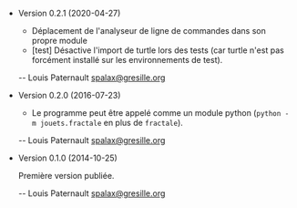 * Version 0.2.1 (2020-04-27)

    - Déplacement de l'analyseur de ligne de commandes dans son propre module
    - [test] Désactive l'import de turtle lors des tests (car turtle n'est pas forcément installé sur les environnements de test).

    -- Louis Paternault <spalax@gresille.org>

* Version 0.2.0 (2016-07-23)

    * Le programme peut être appelé comme un module python (``python -m jouets.fractale`` en plus de ``fractale``).

    -- Louis Paternault <spalax@gresille.org>

* Version 0.1.0 (2014-10-25)

    Première version publiée.

    -- Louis Paternault <spalax@gresille.org>
